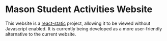 # Mason Student Activities Website
This website is a [react-static](https://github.com/react-static/react-static) project, allowing it to be viewed without Javascript enabled. It is currently being developed as a more user-friendly alternative to the current website.
